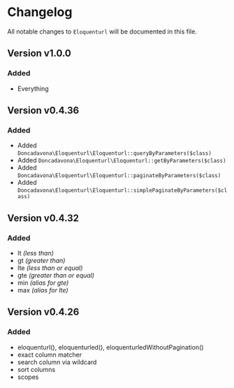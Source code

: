 # Changelog

All notable changes to `Eloquenturl` will be documented in this file.

## Version v1.0.0

### Added
- Everything

## Version v0.4.36

### Added
  - Added `Doncadavona\Eloquenturl\Eloquenturl::queryByParameters($class)`
  - Added `Doncadavona\Eloquenturl\Eloquenturl::getByParameters($class)`
  - Added `Doncadavona\Eloquenturl\Eloquenturl::paginateByParameters($class)`
  - Added `Doncadavona\Eloquenturl\Eloquenturl::simplePaginateByParameters($class)`

## Version v0.4.32

### Added
  - lt _(less than)_
  - gt _(greater than)_
  - lte _(less than or equal)_
  - gte _(greater than or equal)_
  - min _(alias for gte)_
  - max _(alias for lte)_

## Version v0.4.26

### Added
- eloquenturl(), eloquenturled(), eloquenturledWithoutPagination()
- exact column matcher
- search column via wildcard
- sort columns
- scopes

